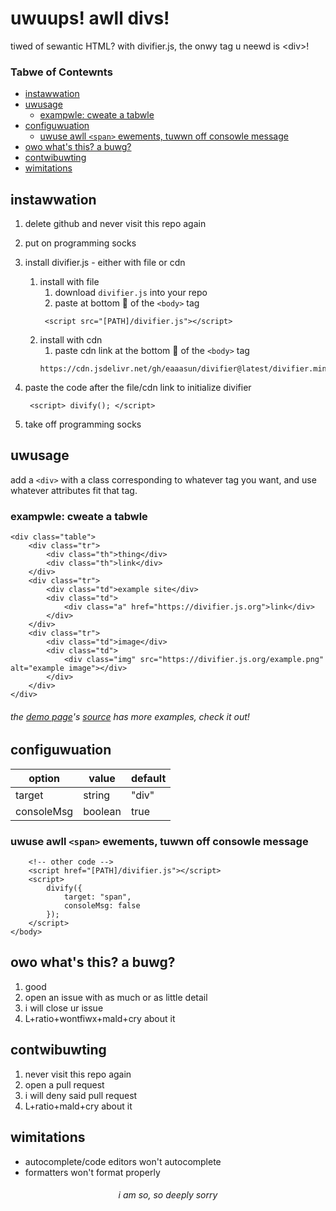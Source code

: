 # uwuups! awll divs! <!-- omit in toc -->

tiwed of sewantic HTML? with divifier.js, the onwy tag u neewd is &lt;div&gt;!

### Tabwe of Contewnts <!-- omit in toc -->

- [instawwation](#instawwation)
- [uwusage](#uwusage)
	- [exampwle: cweate a tabwle](#exampwle-cweate-a-tabwle)
- [configuwuation](#configuwuation)
	- [uwuse awll `<span>` ewements, tuwwn off consowle message](#uwuse-awll-span-ewements-tuwwn-off-consowle-message)
- [owo what's this? a buwg?](#owo-whats-this-a-buwg)
- [contwibuwting](#contwibuwting)
- [wimitations](#wimitations)

## instawwation

1. delete github and never visit this repo again
2. put on programming socks
3. install divifier.js - either with file or cdn

   1. install with file
      1. download `divifier.js` into your repo
      2. paste at bottom 🥺 of the `<body>` tag
      ```
       <script src="[PATH]/divifier.js"></script>
      ```
   2. install with cdn
      1. paste cdn link at the bottom 🥺 of the `<body>` tag
      ```
      https://cdn.jsdelivr.net/gh/eaaasun/divifier@latest/divifier.min.js
      ```
4. paste the code after the file/cdn link to initialize divifier
   ```
    <script> divify(); </script>
   ```
2. take off programming socks

## uwusage

add a `<div>` with a class corresponding to whatever tag you want, and use whatever attributes fit that tag.

### exampwle: cweate a tabwle

```
<div class="table">
	<div class="tr">
		<div class="th">thing</div>
		<div class="th">link</div>
	</div>
	<div class="tr">
		<div class="td">example site</div>
		<div class="td">
			<div class="a" href="https://divifier.js.org">link</div>
		</div>
	</div>
	<div class="tr">
		<div class="td">image</div>
		<div class="td">
			<div class="img" src="https://divifier.js.org/example.png" alt="example image"></div>
		</div>
	</div>
</div>
```
###### the [demo page](https://divifier.js.org)'s [source](https://github.com/eaaasun/divifier/blob/main/index.html) has more examples, check it out! <!-- omit in toc -->

## configuwuation
option | value | default
--- | --- | ---
target | string | "div"
consoleMsg | boolean | true
### uwuse awll `<span>` ewements, tuwwn off consowle message

```
	<!-- other code -->
	<script href="[PATH]/divifier.js"></script>
	<script>
		divify({
			target: "span",
			consoleMsg: false
		});
	</script>
</body>
```

## owo what's this? a buwg?

1. good
2. open an issue with as much or as little detail
3. i will close ur issue
4. L+ratio+wontfiwx+mald+cry about it

## contwibuwting

1. never visit this repo again
2. open a pull request
3. i will deny said pull request
4. L+ratio+mald+cry about it

## wimitations

- autocomplete/code editors won't autocomplete
- formatters won't format properly

<h6 align="center">i am so, so deeply sorry</h6>

